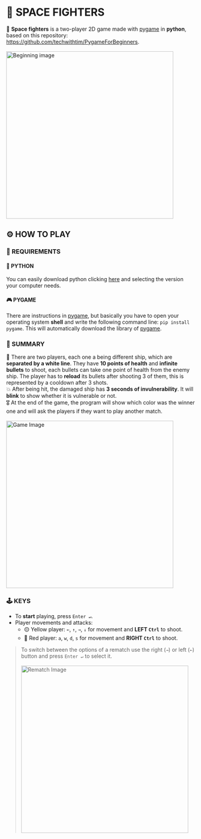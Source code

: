 # 🚀 SPACE FIGHTERS
👾 **Space fighters** is a two-player 2D game made with [pygame](www.pygame.org/) in **python**, based on this repository: https://github.com/techwithtim/PygameForBeginners. <br><br>
<img width="445" alt="Beginning image" src="https://github.com/cza19ZY/space-fighters/assets/85120094/44bebf67-73e3-4ec7-b3ec-e9fa642d71b4">

## ⚙️ HOW TO PLAY

### 💾 REQUIREMENTS
#### 🐍 PYTHON
You can easily download python clicking [here](https://www.python.org/downloads/) and selecting the version your computer needs.
#### 🎮 PYGAME
There are instructions in [pygame](www.pygame.org/), but basically you have to open your operating system **shell** and write the following command line: `pip install pygame`.
This will automatically download the library of [pygame](www.pygame.org/).

### 🧩 SUMMARY
🎯 There are two players, each one a being different ship, which are **separated by a white line**. They have **10 points of health** and **infinite bullets** to shoot, each bullets can take one point of health from the enemy ship.
The player has to **reload** its bullets after shooting 3 of them, this is represented by a cooldown after 3 shots. <br>
💥 After being hit, the damaged ship has **3 seconds of invulnerability**. It will **blink** to show whether it is vulnerable or not. <br>
🎖 At the end of the game, the program will show which color was the winner one and will ask the players if they want to play another match. <br><br>
<img width="445" alt="Game Image" src="https://github.com/cza19ZY/space-fighters/assets/85120094/3125a350-9eb9-46d5-b30a-82a6df999c7a">

### 🕹 KEYS
- To **start** playing, press ` Enter ↵ `.
- Player movements and attacks:
  - 🟡 Yellow player: `←`, `↑`, `→`, `↓` for movement and **LEFT `Ctrl`** to shoot.
  - 🔴 Red player: `a`, `w`, `d`, `s` for movement and **RIGHT `Ctrl`** to shoot.
> To switch between the options of a rematch use the right (`→`) or left (`←`) button and press `Enter ↵` to select it. <br><br>
> <img width="445" alt="Rematch Image" src="https://github.com/cza19ZY/space-fighters/assets/85120094/b7374205-1744-4bc6-bd18-f4b3039d33a5">
